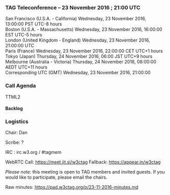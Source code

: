 ### TAG Teleconference – 23 November 2016 ; 21:00 UTC

San Francisco (U.S.A. - California)	Wednesday, 23 November 2016, 13:00:00	PST	UTC-8 hours  
Boston (U.S.A. - Massachusetts)	Wednesday, 23 November 2016, 16:00:00	EST	UTC-5 hours  
London (United Kingdom - England)	Wednesday, 23 November 2016, 21:00:00	UTC  
Paris (France)	Wednesday, 23 November 2016, 22:00:00	CET	UTC+1 hours  
Tokyo (Japan)	Thursday, 24 November 2016, 06:00	JST	UTC+9 hours  
Melbourne (Australia - Victoria)	Thursday, 24 November 2016, 08:00:00	AEDT	UTC+11 hours  
Corresponding UTC (GMT)	Wednesday, 23 November 2016, 21:00:00	 

### Call Agenda

TTML2

#### Backlog

### Logistics

Chair: Dan

Scribe: ?

IRC : irc.w3.org / #tagmem

WebRTC Call: https://meet.jit.si/w3ctag
Fallback: https://appear.in/w3ctag

*Please note*: this meeting is open to TAG members and invited guests. If you would like to participate, please email the chairs.

Raw minutes: https://pad.w3ctag.org/p/23-11-2016-minutes.md
